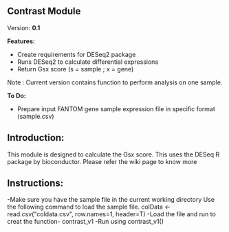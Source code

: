 ## Contrast Module

Version: **0.1**


**Features:**

 - Create requirements for DESeq2 package 
 - Runs DESeq2 to calculate differential expressions
 - Return Gsx score (s = sample ; x = gene)
 
 Note : Current version contains function to perform analysis on one sample. 

**To Do:**

 - Prepare input FANTOM gene sample expression file in specific format (sample.csv) 

Introduction:
-------------

This module is designed to calculate the Gsx score. This uses the DESeq R package by bioconductor. 
Please refer the wiki page to know more


Instructions:
-------------

-Make sure you have the sample file in the current working directory 
 Use the following command to load the sample file. 
 colData <- read.csv("coldata.csv", row.names=1, header=T)
-Load the file and run to creat the function- contrast_v1
-Run using contrast_v1(<filename>)
